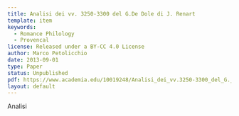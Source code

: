```yaml
---
title: Analisi dei vv. 3250-3300 del G.De Dole di J. Renart 
template: item
keywords: 
  - Romance Philology
  - Provencal
license: Released under a BY-CC 4.0 License
author: Marco Petolicchio
date: 2013-09-01
type: Paper
status: Unpublished
pdf: https://www.academia.edu/10019248/Analisi_dei_vv.3250-3300_del_G._De_Dole_di_Jean_Renart
layout: default
---
```


Analisi 